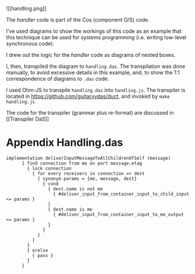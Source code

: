 

![[handling.png]]


The *handler* code is part of the Cos (component O/S) code.  

I've used diagrams to show the workings of this code as an example that this technique can be used for systems programming (i.e. writing low-level synchronous code).

I drew out the logic for the *handler* code as diagrams of nested boxes.

I, then, transpiled the diagram to `handling.das`.  The transpilation was done manually, to avoid excessive details in this example, and, to show the 1:1 correspondence of diagrams to `.das` code.

I used Ohm-JS to transpile `handling.das` into `handling.js`.  The transpiler is located in https://github.com/guitarvydas/duct, and invoked by `make handling.js`

The code for the transpiler (grammar plus re-format) are discussed in [[Transpiler DaS]]

# Appendix Handling.das
```
implementation deliverInputMessageToAllChildrenOfSelf (message)
      { find connection from me on port message.etag
        { lock connection
          { for every receivers in connection => dest
            { synonym params = {me, message, dest}
              { cond
                { dest.name is not me
                  { #deliver_input_from_container_input_to_child_input <= params }
                }
                { dest.name is me
                  { #deliver_input_from_container_input_to_me_output <= params }
                }
              }
            }
          }
        }
        { orelse
          { pass }
        }
      }
```